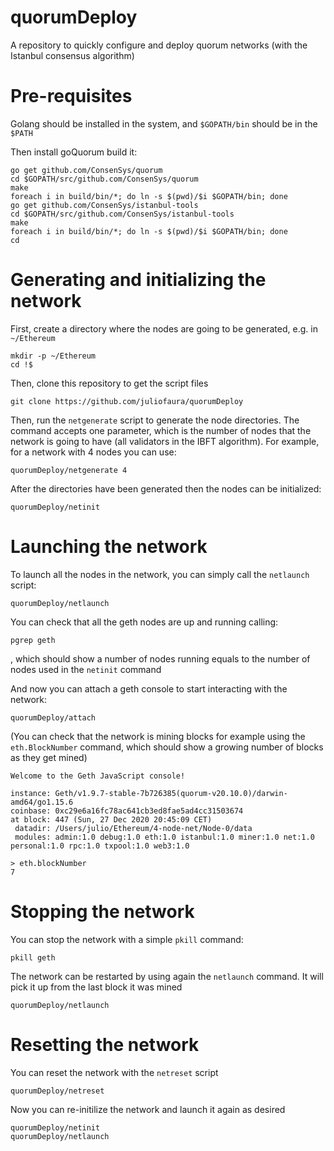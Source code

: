 # quorumDeploy

A repository to quickly configure and deploy quorum networks (with the Istanbul consensus algorithm)

# Pre-requisites

Golang should be installed in the system, and ```$GOPATH/bin``` should be in the ```$PATH```

Then install goQuorum build it:

```
go get github.com/ConsenSys/quorum
cd $GOPATH/src/github.com/ConsenSys/quorum
make
foreach i in build/bin/*; do ln -s $(pwd)/$i $GOPATH/bin; done
go get github.com/ConsenSys/istanbul-tools
cd $GOPATH/src/github.com/ConsenSys/istanbul-tools
make
foreach i in build/bin/*; do ln -s $(pwd)/$i $GOPATH/bin; done
cd
```

# Generating and initializing the network

First, create a directory where the nodes are going to be generated, e.g. in ```~/Ethereum```

```
mkdir -p ~/Ethereum
cd !$
```

Then, clone this repository to get the script files

```
git clone https://github.com/juliofaura/quorumDeploy
```

Then, run the ```netgenerate``` script to generate the node directories. The command accepts one parameter, which is the number of nodes that the network is going to have (all validators in the IBFT algorithm). For example, for a network with 4 nodes you can use:

```
quorumDeploy/netgenerate 4
```

After the directories have been generated then the nodes can be initialized:

```
quorumDeploy/netinit
```

# Launching the network

To launch all the nodes in the network, you can simply call the ```netlaunch``` script:

```
quorumDeploy/netlaunch
```

You can check that all the geth nodes are up and running calling:

```
pgrep geth
```
, which should show a number of nodes running equals to the number of nodes used in the ```netinit``` command

And now you can attach a geth console to start interacting with the network:

```
quorumDeploy/attach
```

(You can check that the network is mining blocks for example using the ```eth.BlockNumber``` command, which should show a growing number of blocks as they get mined)

```
Welcome to the Geth JavaScript console!

instance: Geth/v1.9.7-stable-7b726385(quorum-v20.10.0)/darwin-amd64/go1.15.6
coinbase: 0xc29e6a16fc78ac641cb3ed8fae5ad4cc31503674
at block: 447 (Sun, 27 Dec 2020 20:45:09 CET)
 datadir: /Users/julio/Ethereum/4-node-net/Node-0/data
 modules: admin:1.0 debug:1.0 eth:1.0 istanbul:1.0 miner:1.0 net:1.0 personal:1.0 rpc:1.0 txpool:1.0 web3:1.0

> eth.blockNumber
7
```

# Stopping the network

You can stop the network with a simple ```pkill``` command:

```
pkill geth
```

The network can be restarted by using again the ```netlaunch``` command. It will pick it up from the last block it was mined

```
quorumDeploy/netlaunch
```


# Resetting the network

You can reset the network with the ```netreset``` script

```
quorumDeploy/netreset
```

Now you can re-initilize the network and launch it again as desired

```
quorumDeploy/netinit
quorumDeploy/netlaunch
```
